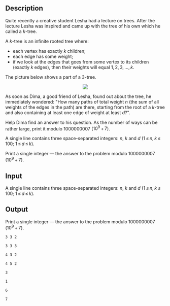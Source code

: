 ## Description

<div><p>Quite recently a creative student Lesha had a lecture on trees. After the lecture Lesha was inspired and came up with the tree of his own which he called a <span class="tex-span"><i>k</i></span>-tree.</p><p>A <span class="tex-span"><i>k</i></span>-tree is an infinite rooted tree where:</p><ul> <li> each vertex has exactly <span class="tex-span"><i>k</i></span> children; </li><li> each edge has some weight; </li><li> if we look at the edges that goes from some vertex to its children (exactly <span class="tex-span"><i>k</i></span> edges), then their weights will equal <span class="tex-span">1, 2, 3, ..., <i>k</i></span>. </li></ul><p>The picture below shows a part of a 3-tree.</p><p> </p><center><p> <img class="tex-graphics" src="file://Vs3Y7nk8.png" style="max-width: 100.0%;max-height: 100.0%;"></p><p> </p></center>   As soon as Dima, a good friend of Lesha, found out about the tree, he immediately wondered: "How many paths of total weight <span class="tex-span"><i>n</i></span> (the sum of all weights of the edges in the path) are there, starting from the root of a <span class="tex-span"><i>k</i></span>-tree and also containing at least one edge of weight at least <span class="tex-span"><i>d</i></span>?".<p>Help Dima find an answer to his question. As the number of ways can be rather large, print it modulo <span class="tex-span">1000000007</span> (<span class="tex-span">10<sup class="upper-index">9</sup> + 7</span>). </p></div><div class="input-specification"><p>A single line contains three space-separated integers: <span class="tex-span"><i>n</i></span>, <span class="tex-span"><i>k</i></span> and <span class="tex-span"><i>d</i></span> (<span class="tex-span">1 ≤ <i>n</i>, <i>k</i> ≤ 100;</span> <span class="tex-span">1 ≤ <i>d</i> ≤ <i>k</i></span>).</p></div><div class="output-specification"><p>Print a single integer — the answer to the problem modulo <span class="tex-span">1000000007</span> (<span class="tex-span">10<sup class="upper-index">9</sup> + 7</span>). </p></div>

## Input

<p>A single line contains three space-separated integers: <span class="tex-span"><i>n</i></span>, <span class="tex-span"><i>k</i></span> and <span class="tex-span"><i>d</i></span> (<span class="tex-span">1 ≤ <i>n</i>, <i>k</i> ≤ 100;</span> <span class="tex-span">1 ≤ <i>d</i> ≤ <i>k</i></span>).</p>

## Output

<p>Print a single integer — the answer to the problem modulo <span class="tex-span">1000000007</span> (<span class="tex-span">10<sup class="upper-index">9</sup> + 7</span>). </p>





```input1
3 3 2

```




```input2
3 3 3

```




```input3
4 3 2

```




```input4
4 5 2

```




```output1
3

```




```output2
1

```




```output3
6

```




```output4
7

```


